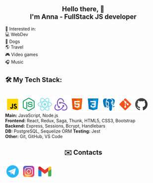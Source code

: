 <h2 align=center>Hello there, 👋 <br>
I'm Anna - FullStack JS developer
</h2>


👀 Interested in: <br>
💻 WebDev <br>
🐶 Dogs <br>
🌎 Travel <br>
🎮 Video games <br>
🎧 Music

<h2>🛠️ My Tech Stack:</h2>
<br>
<div>
<a href='#'><img src='/icons/js.png'></img></a>
<a href='#'><img src='/icons/node.png'></img></a>
<a href='#'><img src='/icons/react.png'></img></a>
<a href='#'><img src='/icons/redux.png'></img></a>
<a href='#'><img src='/icons/html.png'></img></a>
<a href='#'><img src='/icons/css.png'></img></a>
<a href='#'><img src='/icons/postgresql.png'></img></a>
<a href='#'><img src='/icons/git.png'></img></a>
<a href='#'><img src='/icons/github.png'></img></a>
</div>
<span><strong>Main:</strong> JavaScript, Node.js</span><br>
<span><strong>Frontend:</strong> React, Redux, Saga, Thunk, HTML5, CSS3, Bootstrap</span><br>
<span><strong>Backend:</strong> Express, Sessions, Bcrypt, Handlebars</span><br>
<span><strong>DB:</strong> PostgreSQL, Sequelize ORM</span>
<span><strong>Testing:</strong> Jest</span><br>
<span><strong>Other:</strong> Git, GitHub, VS Code</span>


<h2 align=center>✉️ Contacts</h2>


<div>
<a href='t.me/AnnaLa1109'><img src='/icons/telegram.png'></img></a>
<a href='instagram.com/anna_la11'><img src='/icons/instagram.png'></img></a>
<a href='mailto:annala1109@gmail.com'><img src='/icons/gmail.png'></img></a>
</div>
